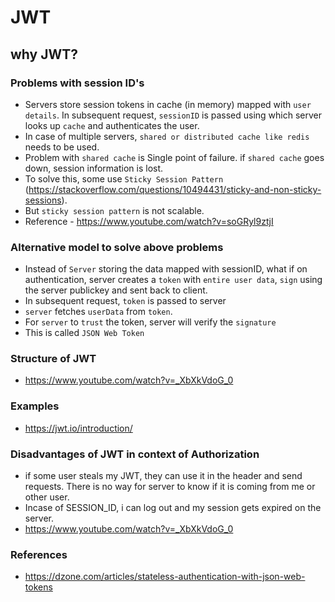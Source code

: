 # JWT

## why JWT?

### Problems with session ID's 
- Servers store session tokens in cache (in memory) mapped with `user details`. In subsequent request, `sessionID` is passed using which server looks up `cache` and authenticates the user.
- In case of multiple servers, `shared or distributed cache like redis` needs to be used. 
- Problem with `shared cache` is Single point of failure. if `shared cache` goes down, session information is lost.
- To solve this, some use `Sticky Session Pattern` (https://stackoverflow.com/questions/10494431/sticky-and-non-sticky-sessions). 
- But `sticky session pattern` is not scalable. 
- Reference - https://www.youtube.com/watch?v=soGRyl9ztjI


### Alternative model to solve above problems 
- Instead of `Server` storing the data mapped with sessionID, what if on authentication, server creates a `token` with `entire user data`, `sign` using the server publickey and sent back to client. 
- In subsequent request, `token` is passed to server
- `server` fetches `userData` from `token`. 
- For `server` to `trust` the token, server will verify the `signature`
- This is called `JSON Web Token`


### Structure of JWT
- https://www.youtube.com/watch?v=_XbXkVdoG_0

### Examples
- https://jwt.io/introduction/


### Disadvantages of JWT in context of Authorization
- if some user steals my JWT, they can use it in the header and send requests. There is no way for server to know if it is coming from me or other user.
- Incase of SESSION_ID, i can log out and my session gets expired on the server.
- https://www.youtube.com/watch?v=_XbXkVdoG_0

### References
- https://dzone.com/articles/stateless-authentication-with-json-web-tokens